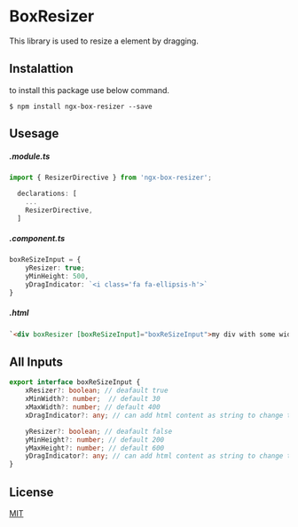 # BoxResizer

This library is used to resize a element by dragging.


## Instalattion

to install this package use below command. 
```
$ npm install ngx-box-resizer --save
```

## Usesage

##### .module.ts

```ts
import { ResizerDirective } from 'ngx-box-resizer';
```

```ts
  declarations: [
    ...
    ResizerDirective,
  ]
```

##### .component.ts

```ts
boxReSizeInput = { 
    yResizer: true;
    yMinHeight: 500,
    yDragIndicator: `<i class='fa fa-ellipsis-h'>`
}
```

##### .html

```html
`<div boxResizer [boxReSizeInput]="boxReSizeInput">my div with some width and height</div>`
```


## All Inputs

```ts
export interface boxReSizeInput {
    xResizer?: boolean; // deafault true
    xMinWidth?: number;  // default 30
    xMaxWidth?: number; // default 400
    xDragIndicator?: any; // can add html content as string to change the drag indicator UI.

    yResizer?: boolean; // deafault false
    yMinHeight?: number; // default 200
    yMaxHeight?: number; // default 600
    yDragIndicator?: any; // can add html content as string to change the drag indicator UI.
}
```


## License
[MIT](https://choosealicense.com/licenses/mit/)
